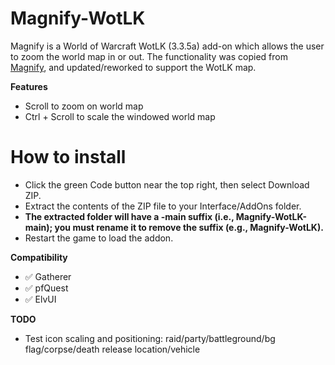 # Magnify-WotLK

Magnify is a World of Warcraft WotLK (3.3.5a) add-on which allows the user to zoom the world map in or out. The functionality was copied from [Magnify](https://github.com/luskanek/Magnify), and updated/reworked to support the WotLK map.

**Features**

- Scroll to zoom on world map
- Ctrl + Scroll to scale the windowed world map

# How to install
 * Click the green Code button near the top right, then select Download ZIP.
 * Extract the contents of the ZIP file to your Interface/AddOns folder.
 * **The extracted folder will have a -main suffix (i.e., Magnify-WotLK-main); you must rename it to remove the suffix (e.g., Magnify-WotLK).**
 * Restart the game to load the addon.

**Compatibility**

- :white_check_mark: Gatherer
- :white_check_mark: pfQuest
- :white_check_mark: ElvUI

**TODO**

- Test icon scaling and positioning: raid/party/battleground/bg flag/corpse/death release location/vehicle